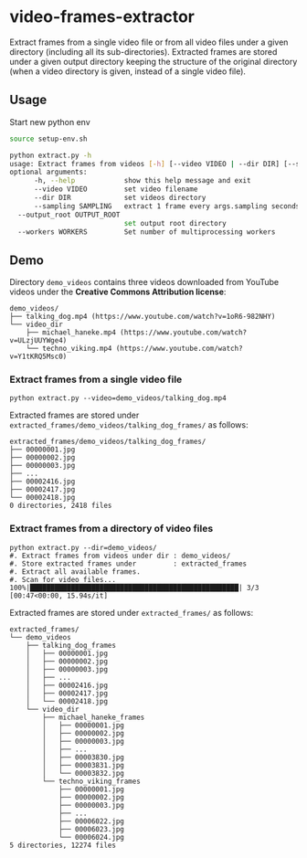 # video-frames-extractor

Extract frames from a single video file or from all video files under a given directory (including all its sub-directories). Extracted frames are stored under a given output directory keeping the structure of the original directory (when a video directory is given, instead of a single video file).

## Usage

Start new python env

~~~bash
source setup-env.sh
~~~

~~~bash
python extract.py -h
usage: Extract frames from videos [-h] [--video VIDEO | --dir DIR] [--sampling SAMPLING]                                       [--output_root OUTPUT_ROOT] [--workers WORKERS]
optional arguments:
      -h, --help            show this help message and exit
      --video VIDEO         set video filename
      --dir DIR             set videos directory
      --sampling SAMPLING   extract 1 frame every args.sampling seconds                                                 (default: extract all frames)
  --output_root OUTPUT_ROOT
                            set output root directory
  --workers WORKERS         Set number of multiprocessing workers
~~~

## Demo

Directory `demo_videos` contains three videos downloaded from YouTube videos under the **Creative Commons Attribution license**:

~~~
demo_videos/
├── talking_dog.mp4 (https://www.youtube.com/watch?v=1oR6-982NHY)
└── video_dir
    ├── michael_haneke.mp4 (https://www.youtube.com/watch?v=ULzjUUYWge4)
    └── techno_viking.mp4 (https://www.youtube.com/watch?v=Y1tKRQ5Msc0)
~~~



### Extract frames from a single video file

~~~
python extract.py --video=demo_videos/talking_dog.mp4
~~~

Extracted frames are stored under `extracted_frames/demo_videos/talking_dog_frames/` as follows:

~~~
extracted_frames/demo_videos/talking_dog_frames/
├── 00000001.jpg
├── 00000002.jpg
├── 00000003.jpg
├── ...
├── 00002416.jpg
├── 00002417.jpg
└── 00002418.jpg
0 directories, 2418 files
~~~



### Extract frames from a directory of video files

~~~
python extract.py --dir=demo_videos/
#. Extract frames from videos under dir : demo_videos/
#. Store extracted frames under         : extracted_frames
#. Extract all available frames.
#. Scan for video files...
100%|███████████████████████████████████████████████████| 3/3 [00:47<00:00, 15.94s/it]
~~~

Extracted frames are stored under `extracted_frames/` as follows:

~~~
extracted_frames/
└── demo_videos
    ├── talking_dog_frames
    │   ├── 00000001.jpg
    │   ├── 00000002.jpg
    │   ├── 00000003.jpg
    │   ├── ...
    │   ├── 00002416.jpg
    │   ├── 00002417.jpg
    │   └── 00002418.jpg
    └── video_dir
        ├── michael_haneke_frames
        │   ├── 00000001.jpg
        │   ├── 00000002.jpg
        │   ├── 00000003.jpg
        │   ├── ...
        │   ├── 00003830.jpg
        │   ├── 00003831.jpg
        │   └── 00003832.jpg
        └── techno_viking_frames
            ├── 00000001.jpg
            ├── 00000002.jpg
            ├── 00000003.jpg
            ├── ...
            ├── 00006022.jpg
            ├── 00006023.jpg
            └── 00006024.jpg
5 directories, 12274 files
~~~